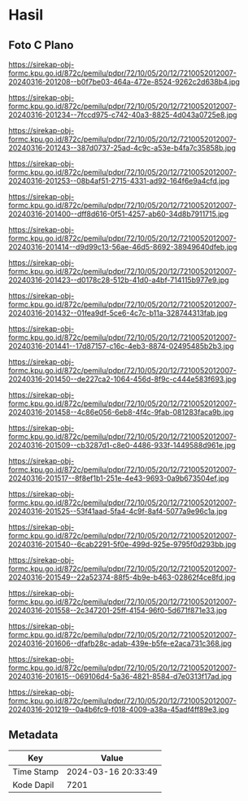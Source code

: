 # Hasil

## Foto C Plano

https://sirekap-obj-formc.kpu.go.id/872c/pemilu/pdpr/72/10/05/20/12/7210052012007-20240316-201208--b0f7be03-464a-472e-8524-9262c2d638b4.jpg

https://sirekap-obj-formc.kpu.go.id/872c/pemilu/pdpr/72/10/05/20/12/7210052012007-20240316-201234--7fccd975-c742-40a3-8825-4d043a0725e8.jpg

https://sirekap-obj-formc.kpu.go.id/872c/pemilu/pdpr/72/10/05/20/12/7210052012007-20240316-201243--387d0737-25ad-4c9c-a53e-b4fa7c35858b.jpg

https://sirekap-obj-formc.kpu.go.id/872c/pemilu/pdpr/72/10/05/20/12/7210052012007-20240316-201253--08b4af51-2715-4331-ad92-164f6e9a4cfd.jpg

https://sirekap-obj-formc.kpu.go.id/872c/pemilu/pdpr/72/10/05/20/12/7210052012007-20240316-201400--dff8d616-0f51-4257-ab60-34d8b7911715.jpg

https://sirekap-obj-formc.kpu.go.id/872c/pemilu/pdpr/72/10/05/20/12/7210052012007-20240316-201414--d9d99c13-56ae-46d5-8692-38949640dfeb.jpg

https://sirekap-obj-formc.kpu.go.id/872c/pemilu/pdpr/72/10/05/20/12/7210052012007-20240316-201423--d0178c28-512b-41d0-a4bf-714115b977e9.jpg

https://sirekap-obj-formc.kpu.go.id/872c/pemilu/pdpr/72/10/05/20/12/7210052012007-20240316-201432--01fea9df-5ce6-4c7c-b11a-328744313fab.jpg

https://sirekap-obj-formc.kpu.go.id/872c/pemilu/pdpr/72/10/05/20/12/7210052012007-20240316-201441--17d87157-c16c-4eb3-8874-02495485b2b3.jpg

https://sirekap-obj-formc.kpu.go.id/872c/pemilu/pdpr/72/10/05/20/12/7210052012007-20240316-201450--de227ca2-1064-456d-8f9c-c444e583f693.jpg

https://sirekap-obj-formc.kpu.go.id/872c/pemilu/pdpr/72/10/05/20/12/7210052012007-20240316-201458--4c86e056-6eb8-4f4c-9fab-081283faca9b.jpg

https://sirekap-obj-formc.kpu.go.id/872c/pemilu/pdpr/72/10/05/20/12/7210052012007-20240316-201509--cb3287d1-c8e0-4486-933f-1449588d961e.jpg

https://sirekap-obj-formc.kpu.go.id/872c/pemilu/pdpr/72/10/05/20/12/7210052012007-20240316-201517--8f8ef1b1-251e-4e43-9693-0a9b673504ef.jpg

https://sirekap-obj-formc.kpu.go.id/872c/pemilu/pdpr/72/10/05/20/12/7210052012007-20240316-201525--53f41aad-5fa4-4c9f-8af4-5077a9e96c1a.jpg

https://sirekap-obj-formc.kpu.go.id/872c/pemilu/pdpr/72/10/05/20/12/7210052012007-20240316-201540--6cab2291-5f0e-499d-925e-9795f0d293bb.jpg

https://sirekap-obj-formc.kpu.go.id/872c/pemilu/pdpr/72/10/05/20/12/7210052012007-20240316-201549--22a52374-88f5-4b9e-b463-02862f4ce8fd.jpg

https://sirekap-obj-formc.kpu.go.id/872c/pemilu/pdpr/72/10/05/20/12/7210052012007-20240316-201558--2c347201-25ff-4154-96f0-5d671f871e33.jpg

https://sirekap-obj-formc.kpu.go.id/872c/pemilu/pdpr/72/10/05/20/12/7210052012007-20240316-201606--dfafb28c-adab-439e-b5fe-e2aca731c368.jpg

https://sirekap-obj-formc.kpu.go.id/872c/pemilu/pdpr/72/10/05/20/12/7210052012007-20240316-201615--069106d4-5a36-4821-8584-d7e0313f17ad.jpg

https://sirekap-obj-formc.kpu.go.id/872c/pemilu/pdpr/72/10/05/20/12/7210052012007-20240316-201219--0a4b6fc9-f018-4009-a38a-45adf4ff89e3.jpg


## Metadata

| Key        | Value               |
| ---------- | ------------------- |
| Time Stamp | 2024-03-16 20:33:49 |
| Kode Dapil | 7201                |



